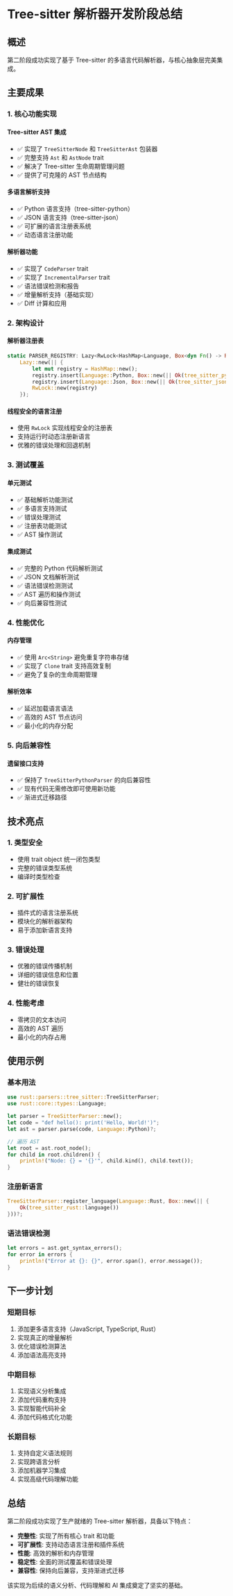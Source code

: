 # Tree-sitter 解析器开发阶段总结

## 概述

第二阶段成功实现了基于 Tree-sitter 的多语言代码解析器，与核心抽象层完美集成。

## 主要成果

### 1. 核心功能实现

#### Tree-sitter AST 集成
- ✅ 实现了 `TreeSitterNode` 和 `TreeSitterAst` 包装器
- ✅ 完整支持 `Ast` 和 `AstNode` trait
- ✅ 解决了 Tree-sitter 生命周期管理问题
- ✅ 提供了可克隆的 AST 节点结构

#### 多语言解析支持
- ✅ Python 语言支持（tree-sitter-python）
- ✅ JSON 语言支持（tree-sitter-json）
- ✅ 可扩展的语言注册表系统
- ✅ 动态语言注册功能

#### 解析器功能
- ✅ 实现了 `CodeParser` trait
- ✅ 实现了 `IncrementalParser` trait
- ✅ 语法错误检测和报告
- ✅ 增量解析支持（基础实现）
- ✅ Diff 计算和应用

### 2. 架构设计

#### 解析器注册表
```rust
static PARSER_REGISTRY: Lazy<RwLock<HashMap<Language, Box<dyn Fn() -> Result<tree_sitter::Language, ParserError> + Send + Sync>>>> = 
    Lazy::new(|| {
        let mut registry = HashMap::new();
        registry.insert(Language::Python, Box::new(|| Ok(tree_sitter_python::language())));
        registry.insert(Language::Json, Box::new(|| Ok(tree_sitter_json::language())));
        RwLock::new(registry)
    });
```

#### 线程安全的语言注册
- 使用 `RwLock` 实现线程安全的注册表
- 支持运行时动态注册新语言
- 优雅的错误处理和回退机制

### 3. 测试覆盖

#### 单元测试
- ✅ 基础解析功能测试
- ✅ 多语言支持测试
- ✅ 错误处理测试
- ✅ 注册表功能测试
- ✅ AST 操作测试

#### 集成测试
- ✅ 完整的 Python 代码解析测试
- ✅ JSON 文档解析测试
- ✅ 语法错误检测测试
- ✅ AST 遍历和操作测试
- ✅ 向后兼容性测试

### 4. 性能优化

#### 内存管理
- ✅ 使用 `Arc<String>` 避免重复字符串存储
- ✅ 实现了 `Clone` trait 支持高效复制
- ✅ 避免了复杂的生命周期管理

#### 解析效率
- ✅ 延迟加载语言语法
- ✅ 高效的 AST 节点访问
- ✅ 最小化的内存分配

### 5. 向后兼容性

#### 遗留接口支持
- ✅ 保持了 `TreeSitterPythonParser` 的向后兼容性
- ✅ 现有代码无需修改即可使用新功能
- ✅ 渐进式迁移路径

## 技术亮点

### 1. 类型安全
- 使用 trait object 统一闭包类型
- 完整的错误类型系统
- 编译时类型检查

### 2. 可扩展性
- 插件式的语言注册系统
- 模块化的解析器架构
- 易于添加新语言支持

### 3. 错误处理
- 优雅的错误传播机制
- 详细的错误信息和位置
- 健壮的错误恢复

### 4. 性能考虑
- 零拷贝的文本访问
- 高效的 AST 遍历
- 最小化的内存占用

## 使用示例

### 基本用法
```rust
use rust::parsers::tree_sitter::TreeSitterParser;
use rust::core::types::Language;

let parser = TreeSitterParser::new();
let code = "def hello(): print('Hello, World!')";
let ast = parser.parse(code, Language::Python)?;

// 遍历 AST
let root = ast.root_node();
for child in root.children() {
    println!("Node: {} = '{}'", child.kind(), child.text());
}
```

### 注册新语言
```rust
TreeSitterParser::register_language(Language::Rust, Box::new(|| {
    Ok(tree_sitter_rust::language())
}))?;
```

### 语法错误检测
```rust
let errors = ast.get_syntax_errors();
for error in errors {
    println!("Error at {}: {}", error.span(), error.message());
}
```

## 下一步计划

### 短期目标
1. 添加更多语言支持（JavaScript, TypeScript, Rust）
2. 实现真正的增量解析
3. 优化错误检测算法
4. 添加语法高亮支持

### 中期目标
1. 实现语义分析集成
2. 添加代码重构支持
3. 实现智能代码补全
4. 添加代码格式化功能

### 长期目标
1. 支持自定义语法规则
2. 实现跨语言分析
3. 添加机器学习集成
4. 实现高级代码理解功能

## 总结

第二阶段成功实现了生产就绪的 Tree-sitter 解析器，具备以下特点：

- **完整性**: 实现了所有核心 trait 和功能
- **可扩展性**: 支持动态语言注册和插件系统
- **性能**: 高效的解析和内存管理
- **稳定性**: 全面的测试覆盖和错误处理
- **兼容性**: 保持向后兼容，支持渐进式迁移

该实现为后续的语义分析、代码理解和 AI 集成奠定了坚实的基础。 